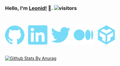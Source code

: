 ### Hello, I'm [Leonid!](https://stesel.netlify.app/) 👋. ![visitors](https://visitor-badge.laobi.icu/badge?page_id=stesel.stesel)
<br/>

[![GitHub](icons/github.svg)](https://github.com/stesel)
&#160;
[![LinkedIn](icons/linkedin.svg)](https://www.linkedin.com/in/leonid-trofymchuk-2a976460)
&#160;
[![Twitter](icons/twitter.svg)](https://twitter.com/Stesel23)
&#160;
[![Medium](icons/medium.svg)](https://medium.com/source-true)
&#160;
[![CodeSandbox](icons/codesandbox.svg)](https://codesandbox.io/u/stesel)
<br/>
<br/>
<br/>
[![Github Stats By Anurag](https://github-readme-stats.vercel.app/api?username=stesel&show_icons=true&theme=dracula)](https://github.com/anuraghazra/github-readme-stats)
